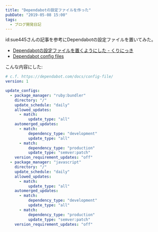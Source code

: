 ```yaml
---
title: "Dependabotの設定ファイルを作った"
pubDate: "2019-05-08 15:00"
tags:
  - ブログ開発日記
---
```


id:sue445さんの記事を参考にDependabotの設定ファイルを置いてみた。

- [Dependabotの設定ファイルを置くようにした - くりにっき](https://sue445.hatenablog.com/entry/2019/03/10/151948)
- [Dependabot config files](https://dependabot.com/docs/config-file/)

こんな内容にした:

```yaml
# c.f. https://dependabot.com/docs/config-file/
version: 1

update_configs:
  - package_manager: "ruby:bundler"
    directory: "/"
    update_schedule: "daily"
    allowed_updates:
      - match:
          update_type: "all"
    automerged_updates:
      - match:
          dependency_type: "development"
          update_type: "all"
      - match:
          dependency_type: "production"
          update_type: "semver:patch"
    version_requirement_updates: "off"
  - package_manager: "javascript"
    directory: "/"
    update_schedule: "daily"
    allowed_updates:
      - match:
          update_type: "all"
    automerged_updates:
      - match:
          dependency_type: "development"
          update_type: "all"
      - match:
          dependency_type: "production"
          update_type: "semver:patch"
    version_requirement_updates: "off"
```

